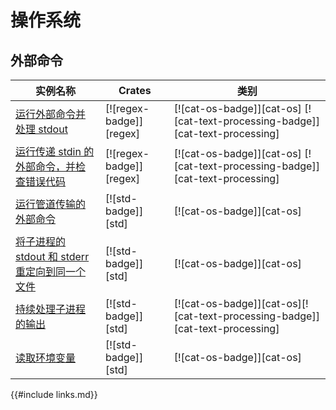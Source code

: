 # 操作系统

## 外部命令

| 实例名称 | Crates | 类别 |
|--------|--------|------------|
| [运行外部命令并处理 stdout][ex-parse-subprocess-output] | [![regex-badge]][regex] | [![cat-os-badge]][cat-os] [![cat-text-processing-badge]][cat-text-processing] |
| [运行传递 stdin 的外部命令，并检查错误代码][ex-parse-subprocess-input] | [![regex-badge]][regex] | [![cat-os-badge]][cat-os] [![cat-text-processing-badge]][cat-text-processing] |
| [运行管道传输的外部命令][ex-run-piped-external-commands] | [![std-badge]][std] | [![cat-os-badge]][cat-os] |
| [将子进程的 stdout 和 stderr 重定向到同一个文件][ex-redirect-stdout-stderr-same-file] | [![std-badge]][std] | [![cat-os-badge]][cat-os] |
| [持续处理子进程的输出][ex-continuous-process-output] | [![std-badge]][std] | [![cat-os-badge]][cat-os][![cat-text-processing-badge]][cat-text-processing] |
| [读取环境变量][ex-read-env-variable] | [![std-badge]][std] | [![cat-os-badge]][cat-os] |


[ex-parse-subprocess-output]: os/external.md#运行外部命令并处理-stdout
[ex-parse-subprocess-input]: os/external.md#运行传递-stdin-的外部命令并检查错误代码
[ex-run-piped-external-commands]: os/external.md#运行管道传输的外部命令
[ex-redirect-stdout-stderr-same-file]: os/external.md#将子进程的-stdout-和-stderr-重定向到同一个文件
[ex-continuous-process-output]: os/external.md#持续处理子进程的输出
[ex-read-env-variable]: os/external.md#读取环境变量

{{#include links.md}}

